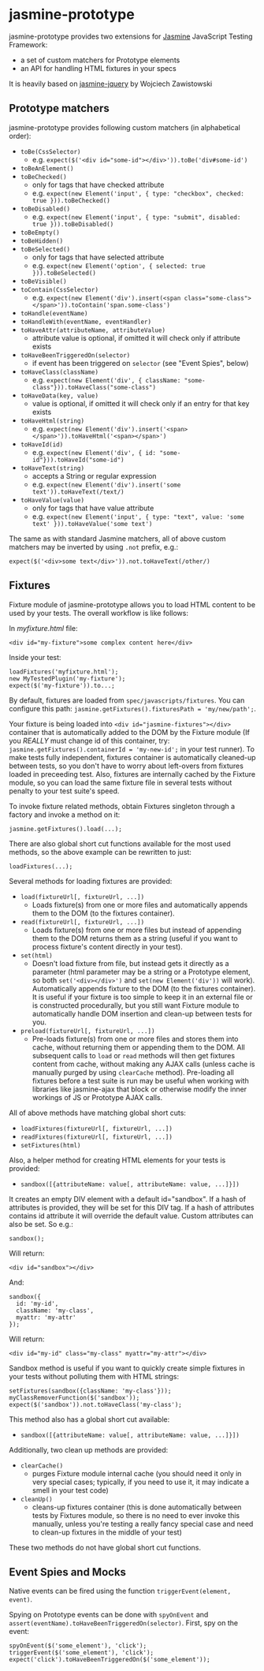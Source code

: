 # jasmine-prototype

jasmine-prototype provides two extensions for [Jasmine](http://pivotal.github.com/jasmine/) JavaScript Testing Framework:
  
- a set of custom matchers for Prototype elements
- an API for handling HTML fixtures in your specs

It is heavily based on [jasmine-jquery](http://github.com/velesin/jasmine-jquery) by Wojciech Zawistowski

## Prototype matchers

jasmine-prototype provides following custom matchers (in alphabetical order):

- `toBe(CssSelector)`
  - e.g. `expect($('<div id="some-id"></div>')).toBe('div#some-id')`
- `toBeAnElement()`
- `toBeChecked()`
  - only for tags that have checked attribute
  - e.g. `expect(new Element('input', { type: "checkbox", checked: true })).toBeChecked()` 
- `toBeDisabled()`
  - e.g. `expect(new Element('input', { type: "submit", disabled: true })).toBeDisabled()`
- `toBeEmpty()`  
- `toBeHidden()`
- `toBeSelected()`
  - only for tags that have selected attribute
  - e.g. `expect(new Element('option', { selected: true })).toBeSelected()`
- `toBeVisible()`
- `toContain(CssSelector)`
  - e.g. `expect(new Element('div').insert(<span class="some-class"></span>')).toContain('span.some-class')`
- `toHandle(eventName)`
- `toHandleWith(eventName, eventHandler)`
- `toHaveAttr(attributeName, attributeValue)`
  - attribute value is optional, if omitted it will check only if attribute exists
- `toHaveBeenTriggeredOn(selector)`
  - if event has been triggered on `selector` (see "Event Spies", below)
- `toHaveClass(className)`
  - e.g. `expect(new Element('div', { className: "some-class"})).toHaveClass("some-class")`  
- `toHaveData(key, value)`
  - value is optional, if omitted it will check only if an entry for that key exists
- `toHaveHtml(string)`
  - e.g. `expect(new Element('div').insert('<span></span>')).toHaveHtml('<span></span>')`
- `toHaveId(id)`
  - e.g. `expect(new Element('div', { id: "some-id"})).toHaveId("some-id")`
- `toHaveText(string)`
  - accepts a String or regular expression
  - e.g. `expect(new Element('div').insert('some text')).toHaveText(/text/)`
- `toHaveValue(value)`
  - only for tags that have value attribute
  - e.g. `expect(new Element('input', { type: "text", value: 'some text' })).toHaveValue('some text')`

The same as with standard Jasmine matchers, all of above custom matchers may be inverted by using `.not` prefix, e.g.:

    expect($('<div>some text</div>')).not.toHaveText(/other/)

## Fixtures

Fixture module of jasmine-prototype allows you to load HTML content to be used by your tests. The overall workflow is like follows:

In _myfixture.html_ file:

    <div id="my-fixture">some complex content here</div>

Inside your test:

    loadFixtures('myfixture.html');
    new MyTestedPlugin('my-fixture');
    expect($('my-fixture')).to...;

By default, fixtures are loaded from `spec/javascripts/fixtures`. You can configure this path: `jasmine.getFixtures().fixturesPath = 'my/new/path';`.

Your fixture is being loaded into `<div id="jasmine-fixtures"></div>` container that is automatically added to the DOM by the Fixture module (If you _REALLY_ must change id of this container, try: `jasmine.getFixtures().containerId = 'my-new-id';` in your test runner). To make tests fully independent, fixtures container is automatically cleaned-up between tests, so you don't have to worry about left-overs from fixtures loaded in preceeding test. Also, fixtures are internally cached by the Fixture module, so you can load the same fixture file in several tests without penalty to your test suite's speed.

To invoke fixture related methods, obtain Fixtures singleton through a factory and invoke a method on it:

    jasmine.getFixtures().load(...);

There are also global short cut functions available for the most used methods, so the above example can be rewritten to just:

    loadFixtures(...);

Several methods for loading fixtures are provided:

- `load(fixtureUrl[, fixtureUrl, ...])`
  - Loads fixture(s) from one or more files and automatically appends them to the DOM (to the fixtures container).
- `read(fixtureUrl[, fixtureUrl, ...])`
  - Loads fixture(s) from one or more files but instead of appending them to the DOM returns them as a string (useful if you want to process fixture's content directly in your test).
- `set(html)`
  - Doesn't load fixture from file, but instead gets it directly as a parameter (html parameter may be a string or a Prototype element, so both `set('<div></div>')` and `set(new Element('div'))` will work). Automatically appends fixture to the DOM (to the fixtures container). It is useful if your fixture is too simple to keep it in an external file or is constructed procedurally, but you still want Fixture module to automatically handle DOM insertion and clean-up between tests for you.
- `preload(fixtureUrl[, fixtureUrl, ...])`
  - Pre-loads fixture(s) from one or more files and stores them into cache, without returning them or appending them to the DOM. All subsequent calls to `load` or `read` methods will then get fixtures content from cache, without making any AJAX calls (unless cache is manually purged by using `clearCache` method). Pre-loading all fixtures before a test suite is run may be useful when working with libraries like jasmine-ajax that block or otherwise modify the inner workings of JS or Prototype AJAX calls.

All of above methods have matching global short cuts:

- `loadFixtures(fixtureUrl[, fixtureUrl, ...])`
- `readFixtures(fixtureUrl[, fixtureUrl, ...])`
- `setFixtures(html)`

Also, a helper method for creating HTML elements for your tests is provided:

- `sandbox([{attributeName: value[, attributeName: value, ...]}])`

It creates an empty DIV element with a default id="sandbox". If a hash of attributes is provided, they will be set for this DIV tag. If a hash of attributes contains id attribute it will override the default value. Custom attributes can also be set. So e.g.:

    sandbox();

Will return:

    <div id="sandbox"></div>    

And:

    sandbox({
      id: 'my-id',
      className: 'my-class',
      myattr: 'my-attr'
    });

Will return:

    <div id="my-id" class="my-class" myattr="my-attr"></div>

Sandbox method is useful if you want to quickly create simple fixtures in your tests without polluting them with HTML strings:

    setFixtures(sandbox({className: 'my-class'}));
    myClassRemoverFunction($('sandbox'));
    expect($('sandbox')).not.toHaveClass('my-class');

This method also has a global short cut available:

- `sandbox([{attributeName: value[, attributeName: value, ...]}])`

Additionally, two clean up methods are provided:

- `clearCache()`
  - purges Fixture module internal cache (you should need it only in very special cases; typically, if you need to use it, it may indicate a smell in your test code)
- `cleanUp()`
  - cleans-up fixtures container (this is done automatically between tests by Fixtures module, so there is no need to ever invoke this manually, unless you're testing a really fancy special case and need to clean-up fixtures in the middle of your test)

These two methods do not have global short cut functions.

## Event Spies and Mocks

Native events can be fired using the function `triggerEvent(element, event)`.

Spying on Prototype events can be done with `spyOnEvent` and
`assert(eventName).toHaveBeenTriggeredOn(selector)`. First, spy on the event:

    spyOnEvent($('some_element'), 'click');
    triggerEvent($('some_element'), 'click');
    expect('click').toHaveBeenTriggeredOn($('some_element'));
